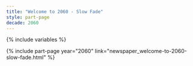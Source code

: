 ```yaml
---
title: "Welcome to 2060 - Slow Fade"
style: part-page
decade: 2060
---
```


{% include variables %}

{% include part-page year="2060" link="newspaper_welcome-to-2060-slow-fade.html" %}
